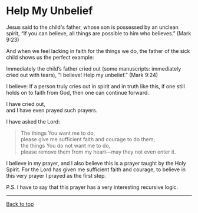 # Help My Unbelief

Jesus said to the child's father, whose son is possessed by an unclean spirit, “If you can believe, all things are possible to him who believes.” (Mark 9:23)

And when we feel lacking in faith for the things we do, the father of the sick child shows us the perfect example:

Immediately the child’s father cried out (some manuscripts: immediately cried out with tears),
“I believe! Help my unbelief.” (Mark 9:24)

I believe:
If a person truly cries out in spirit and in truth like this,
if one still holds on to faith from God, then one can continue forward.

I have cried out,<br>
and I have even prayed such prayers.

I have asked the Lord:<br>

>The things You want me to do,<br>
>please give me sufficient faith and courage to do them;<br>
>the things You do not want me to do,<br>
>please remove them from my heart—may they not even enter it.

I believe in my prayer, and I also believe this is a prayer taught by the Holy Spirit.
For the Lord has given me sufficient faith and courage, to believe in this very prayer I prayed as the first step.

P.S. I have to say that this prayer has a very interesting recursive logic.

---

[Back to top](#)